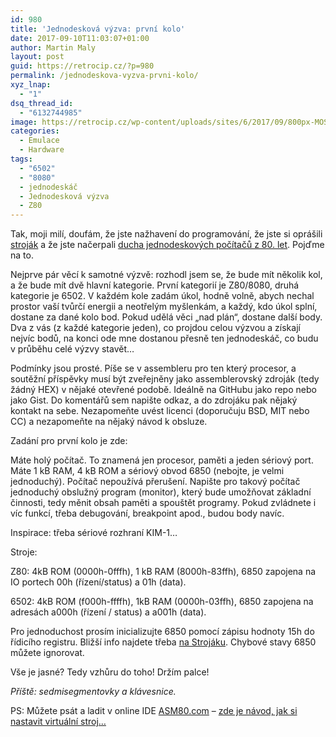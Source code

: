 ```yaml
---
id: 980
title: 'Jednodesková výzva: první kolo'
date: 2017-09-10T11:03:07+01:00
author: Martin Maly
layout: post
guid: https://retrocip.cz/?p=980
permalink: /jednodeskova-vyzva-prvni-kolo/
xyz_lnap:
  - "1"
dsq_thread_id:
  - "6132744985"
image: https://retrocip.cz/wp-content/uploads/sites/6/2017/09/800px-MOS_KIM-1_IMG_4211_cropped_scale-800x198.jpg
categories:
  - Emulace
  - Hardware
tags:
  - "6502"
  - "8080"
  - jednodeskáč
  - Jednodesková výzva
  - Z80
---
```

Tak, moji milí, doufám, že jste nažhavení do programování, že jste si oprášili [stroják](https://strojak.cz) a že jste načerpali [ducha jednodeskových počítačů z 80. let](https://retrocip.cz/jednodeskova-vyzva-predehra/). Pojďme na to.

<!--more-->

Nejprve pár věcí k samotné výzvě: rozhodl jsem se, že bude mít několik kol, a že bude mít dvě hlavní kategorie. První kategorií je Z80/8080, druhá kategorie je 6502. V každém kole zadám úkol, hodně volně, abych nechal prostor vaší tvůrčí energii a neotřelým myšlenkám, a každý, kdo úkol splní, dostane za dané kolo bod. Pokud udělá věci &#8222;nad plán&#8220;, dostane další body. Dva z vás (z každé kategorie jeden), co projdou celou výzvou a získají nejvíc bodů, na konci ode mne dostanou přesně ten jednodeskáč, co budu v průběhu celé výzvy stavět&#8230;

Podmínky jsou prosté. Píše se v assembleru pro ten který procesor, a soutěžní příspěvky musí být zveřejněny jako assemblerovský zdroják (tedy žádný HEX) v nějaké otevřené podobě. Ideálně na GitHubu jako repo nebo jako Gist. Do komentářů sem napište odkaz, a do zdrojáku pak nějaký kontakt na sebe. Nezapomeňte uvést licenci (doporučuju BSD, MIT nebo CC) a nezapomeňte na nějaký návod k obsluze.

Zadání pro první kolo je zde:

Máte holý počítač. To znamená jen procesor, paměti a jeden sériový port. Máte 1 kB RAM, 4 kB ROM a sériový obvod 6850 (nebojte, je velmi jednoduchý). Počítač nepoužívá přerušení. Napište pro takový počítač jednoduchý obslužný program (monitor), který bude umožňovat základní činnosti, tedy měnit obsah paměti a spouštět programy. Pokud zvládnete i víc funkcí, třeba debugování, breakpoint apod., budou body navíc.

Inspirace: třeba sériové rozhraní KIM-1&#8230;

Stroje:

Z80: 4kB ROM (0000h-0fffh), 1 kB RAM (8000h-83ffh), 6850 zapojena na IO portech 00h (řízení/status) a 01h (data).

6502: 4kB ROM (f000h-ffffh), 1kB RAM (0000h-03ffh), 6850 zapojena na adresách a000h (řízení / status) a a001h (data).

Pro jednoduchost prosím inicializujte 6850 pomocí zápisu hodnoty 15h do řídicího registru. Bližší info najdete třeba [na Strojáku](https://strojak.cz/6502-ahoj-svete/). Chybové stavy 6850 můžete ignorovat.

Vše je jasné? Tedy vzhůru do toho! Držím palce!

_Příště: sedmisegmentovky a klávesnice._

PS: Můžete psát a ladit v online IDE [ASM80.com](https://www.asm80.com/) &#8211; [zde je návod, jak si nastavit virtuální stroj&#8230;](https://www.uelectronics.info/2017/09/03/generic-emulators-for-asm80-com/)